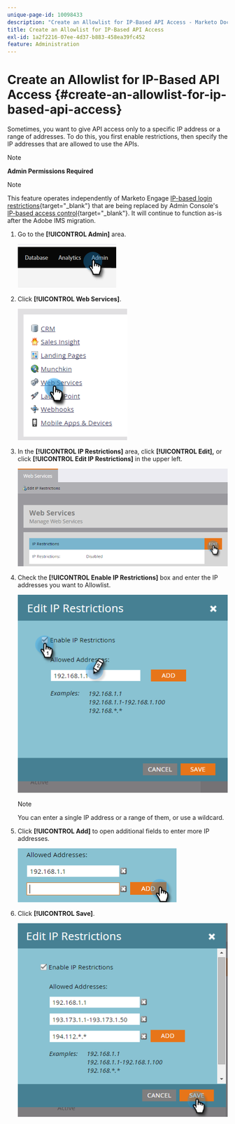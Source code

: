 ```yaml
---
unique-page-id: 10098433
description: "Create an Allowlist for IP-Based API Access - Marketo Docs - Product Documentation"
title: Create an Allowlist for IP-Based API Access
exl-id: 1a2f2216-07ee-4d37-b883-458ea39fc452
feature: Administration
---
```

# Create an Allowlist for IP-Based API Access {#create-an-allowlist-for-ip-based-api-access}

Sometimes, you want to give API access only to a specific IP address or a range of addresses. To do this, you first enable restrictions, then specify the IP addresses that are allowed to use the APIs.

>[!NOTE]
>
>**Admin Permissions Required**

>[!NOTE]
>
>This feature operates independently of Marketo Engage [IP-based login restrictions](https://experienceleague.adobe.com/en/docs/marketo/using/product-docs/administration/settings/restrict-marketo-logins-based-on-ip){target="_blank"} that are being replaced by Admin Console's [IP-based access control](https://helpx.adobe.com/enterprise/using/ip-based-access.html){target="_blank"}. It will continue to function as-is after the Adobe IMS migration.

1. Go to the **[!UICONTROL Admin]** area.

   ![](assets/create-an-allowlist-for-ip-based-api-access-1.png)

1. Click **[!UICONTROL Web Services]**.

   ![](assets/create-an-allowlist-for-ip-based-api-access-2.png)

1. In the **[!UICONTROL IP Restrictions]** area, click **[!UICONTROL Edit],** or click **[!UICONTROL Edit IP Restrictions]** in the upper left.

   ![](assets/create-an-allowlist-for-ip-based-api-access-3.png)

1. Check the **[!UICONTROL Enable IP Restrictions]** box and enter the IP addresses you want to Allowlist.

   ![](assets/create-an-allowlist-for-ip-based-api-access-4.png)

   >[!NOTE]
   >
   >You can enter a single IP address or a range of them, or use a wildcard.

1. Click **[!UICONTROL Add]** to open additional fields to enter more IP addresses.

   ![](assets/create-an-allowlist-for-ip-based-api-access-5.png)

1. Click **[!UICONTROL Save]**.

   ![](assets/create-an-allowlist-for-ip-based-api-access-6.png)

